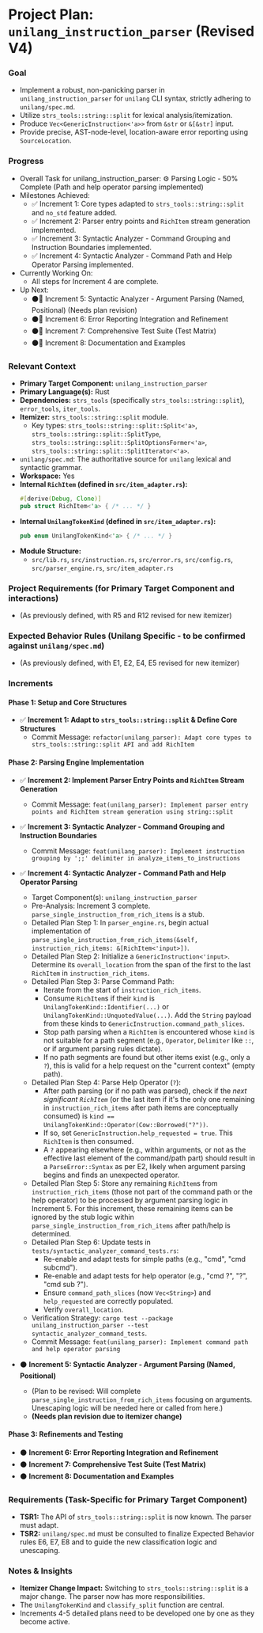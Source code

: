 # Project Plan: `unilang_instruction_parser` (Revised V4)

### Goal
*   Implement a robust, non-panicking parser in `unilang_instruction_parser` for `unilang` CLI syntax, strictly adhering to `unilang/spec.md`.
*   Utilize `strs_tools::string::split` for lexical analysis/itemization.
*   Produce `Vec<GenericInstruction<'a>>` from `&str` or `&[&str]` input.
*   Provide precise, AST-node-level, location-aware error reporting using `SourceLocation`.

### Progress
*   Overall Task for unilang_instruction_parser: ⚙️ Parsing Logic - 50% Complete (Path and help operator parsing implemented)
*   Milestones Achieved:
    *   ✅ Increment 1: Core types adapted to `strs_tools::string::split` and `no_std` feature added.
    *   ✅ Increment 2: Parser entry points and `RichItem` stream generation implemented.
    *   ✅ Increment 3: Syntactic Analyzer - Command Grouping and Instruction Boundaries implemented.
    *   ✅ Increment 4: Syntactic Analyzer - Command Path and Help Operator Parsing implemented.
*   Currently Working On:
    *   All steps for Increment 4 are complete.
*   Up Next:
    *   ⚫🚀 Increment 5: Syntactic Analyzer - Argument Parsing (Named, Positional) (Needs plan revision)
    *   ⚫🚀 Increment 6: Error Reporting Integration and Refinement
    *   ⚫🚀 Increment 7: Comprehensive Test Suite (Test Matrix)
    *   ⚫🚀 Increment 8: Documentation and Examples

### Relevant Context
*   **Primary Target Component:** `unilang_instruction_parser`
*   **Primary Language(s):** Rust
*   **Dependencies:** `strs_tools` (specifically `strs_tools::string::split`), `error_tools`, `iter_tools`.
*   **Itemizer:** `strs_tools::string::split` module.
    *   Key types: `strs_tools::string::split::Split<'a>`, `strs_tools::string::split::SplitType`, `strs_tools::string::split::SplitOptionsFormer<'a>`, `strs_tools::string::split::SplitIterator<'a>`.
*   `unilang/spec.md`: The authoritative source for `unilang` lexical and syntactic grammar.
*   **Workspace:** Yes
*   **Internal `RichItem` (defined in `src/item_adapter.rs`):**
    ```rust
    #[derive(Debug, Clone)]
    pub struct RichItem<'a> { /* ... */ }
    ```
*   **Internal `UnilangTokenKind` (defined in `src/item_adapter.rs`):**
    ```rust
    pub enum UnilangTokenKind<'a> { /* ... */ }
    ```
*   **Module Structure:**
    *   `src/lib.rs`, `src/instruction.rs`, `src/error.rs`, `src/config.rs`, `src/parser_engine.rs`, `src/item_adapter.rs`

### Project Requirements (for Primary Target Component and interactions)
*   (As previously defined, with R5 and R12 revised for new itemizer)

### Expected Behavior Rules (Unilang Specific - to be confirmed against `unilang/spec.md`)
*   (As previously defined, with E1, E2, E4, E5 revised for new itemizer)

### Increments

#### Phase 1: Setup and Core Structures

*   ✅ **Increment 1: Adapt to `strs_tools::string::split` & Define Core Structures**
    *   Commit Message: `refactor(unilang_parser): Adapt core types to strs_tools::string::split API and add RichItem`

#### Phase 2: Parsing Engine Implementation

*   ✅ **Increment 2: Implement Parser Entry Points and `RichItem` Stream Generation**
    *   Commit Message: `feat(unilang_parser): Implement parser entry points and RichItem stream generation using string::split`

*   ✅ **Increment 3: Syntactic Analyzer - Command Grouping and Instruction Boundaries**
    *   Commit Message: `feat(unilang_parser): Implement instruction grouping by ';;' delimiter in analyze_items_to_instructions`

*   ✅ **Increment 4: Syntactic Analyzer - Command Path and Help Operator Parsing**
    *   Target Component(s): `unilang_instruction_parser`
    *   Pre-Analysis: Increment 3 complete. `parse_single_instruction_from_rich_items` is a stub.
    *   Detailed Plan Step 1: In `parser_engine.rs`, begin actual implementation of `parse_single_instruction_from_rich_items(&self, instruction_rich_items: &[RichItem<'input>])`.
    *   Detailed Plan Step 2: Initialize a `GenericInstruction<'input>`. Determine its `overall_location` from the span of the first to the last `RichItem` in `instruction_rich_items`.
    *   Detailed Plan Step 3: Parse Command Path:
        *   Iterate from the start of `instruction_rich_items`.
        *   Consume `RichItem`s if their `kind` is `UnilangTokenKind::Identifier(...)` or `UnilangTokenKind::UnquotedValue(...)`. Add the `String` payload from these kinds to `GenericInstruction.command_path_slices`.
        *   Stop path parsing when a `RichItem` is encountered whose `kind` is not suitable for a path segment (e.g., `Operator`, `Delimiter` like `::`, or if argument parsing rules dictate).
        *   If no path segments are found but other items exist (e.g., only a `?`), this is valid for a help request on the "current context" (empty path).
    *   Detailed Plan Step 4: Parse Help Operator (`?`):
        *   After path parsing (or if no path was parsed), check if the *next significant `RichItem`* (or the last item if it's the only one remaining in `instruction_rich_items` after path items are conceptually consumed) is `kind == UnilangTokenKind::Operator(Cow::Borrowed("?"))`.
        *   If so, set `GenericInstruction.help_requested = true`. This `RichItem` is then consumed.
        *   A `?` appearing elsewhere (e.g., within arguments, or not as the effective last element of the command/path part) should result in a `ParseError::Syntax` as per E2, likely when argument parsing begins and finds an unexpected operator.
    *   Detailed Plan Step 5: Store any remaining `RichItem`s from `instruction_rich_items` (those not part of the command path or the help operator) to be processed by argument parsing logic in Increment 5. For this increment, these remaining items can be ignored by the stub logic within `parse_single_instruction_from_rich_items` after path/help is determined.
    *   Detailed Plan Step 6: Update tests in `tests/syntactic_analyzer_command_tests.rs`:
        *   Re-enable and adapt tests for simple paths (e.g., "cmd", "cmd subcmd").
        *   Re-enable and adapt tests for help operator (e.g., "cmd ?", "?", "cmd sub ?").
        *   Ensure `command_path_slices` (now `Vec<String>`) and `help_requested` are correctly populated.
        *   Verify `overall_location`.
    *   Verification Strategy: `cargo test --package unilang_instruction_parser --test syntactic_analyzer_command_tests`.
    *   Commit Message: `feat(unilang_parser): Implement command path and help operator parsing`

*   ⚫ **Increment 5: Syntactic Analyzer - Argument Parsing (Named, Positional)**
    *   (Plan to be revised: Will complete `parse_single_instruction_from_rich_items` focusing on arguments. Unescaping logic will be needed here or called from here.)
    *   **(Needs plan revision due to itemizer change)**

#### Phase 3: Refinements and Testing
*   ⚫ **Increment 6: Error Reporting Integration and Refinement**
*   ⚫ **Increment 7: Comprehensive Test Suite (Test Matrix)**
*   ⚫ **Increment 8: Documentation and Examples**

### Requirements (Task-Specific for Primary Target Component)
*   **TSR1:** The API of `strs_tools::string::split` is now known. The parser must adapt.
*   **TSR2:** `unilang/spec.md` must be consulted to finalize Expected Behavior rules E6, E7, E8 and to guide the new classification logic and unescaping.

### Notes & Insights
*   **Itemizer Change Impact:** Switching to `strs_tools::string::split` is a major change. The parser now has more responsibilities.
*   The `UnilangTokenKind` and `classify_split` function are central.
*   Increments 4-5 detailed plans need to be developed one by one as they become active.
